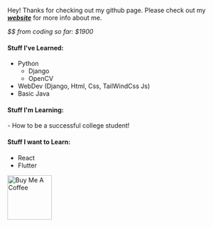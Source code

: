 Hey! Thanks for checking out my github page. Please check out my ***[website](https://noahbuchanan.me/)*** for more info about me.

*$$ from coding so far: $1900*

<h4>Stuff I've Learned:</h4>

- Python
  - Django
  - OpenCV
- WebDev (Django, Html, Css, TailWindCss Js)
- Basic Java 
<h4>Stuff I'm Learning:</h4>
- How to be a successful college student!
<h4>Stuff I want to Learn:</h4>

- React
- Flutter

<a href="https://www.buymeacoffee.com/Parthjadhav" target="_blank"><img src="https://cdn.buymeacoffee.com/buttons/v2/arial-yellow.png" alt="Buy Me A Coffee" width="100" ></a>
